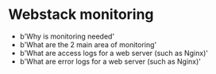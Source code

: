 # Webstack monitoring

* b'Why is monitoring needed'
* b'What are the 2 main area of monitoring'
* b'What are access logs for a web server (such as Nginx)'
* b'What are error logs for a web server (such as Nginx)'

